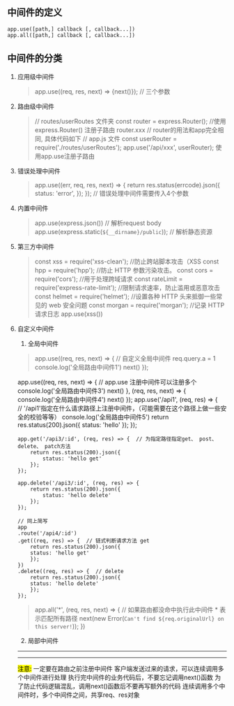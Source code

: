<!--
 * @Description: 
 * @Author: Wu Wei
 * @Date: 2024-04-19 16:39:37
 * @LastEditTime: 2024-04-19 20:20:11
 * @LastEditors: Wu Wei
 * @FilePath: \nodejs-basic\006中间件的使用\README.md
-->
## 中间件的定义
```
app.use([path,] callback [, callback...])
app.all([path,] callback [, callback...])
```
## 中间件的分类
1. 应用级中间件
   > app.use((req, res, next) => {next()});   // 三个参数
   
2. 路由级中间件
   > // routes/userRoutes 文件夹
    const router = express.Router();  //使用 express.Router() 注册子路由
    router.xxx   // router的用法和app完全相同, 具体代码如下
    // app.js 文件
    const userRouter = require('./routes/userRoutes');
    app.use('/api/xxx', userRouter);  使用app.use注册子路由

3. 错误处理中间件
   > app.use((err, req, res, next) => {
        return res.status(errcode).json({
            status: 'error',
        });
    });   // 错误处理中间件需要传入4个参数

4. 内置中间件
   > app.use(express.json())  // 解析request body
     app.use(express.static(`${__dirname}/public`)); // 解析静态资源

5. 第三方中间件
   > const xss = require('xss-clean');  //防止跨站脚本攻击（XSS
    const hpp = require('hpp');   //防止 HTTP 参数污染攻击。
    const cors = require('cors');   //用于处理跨域请求
    const rateLimit = require('express-rate-limit');  //限制请求速率，防止滥用或恶意攻击
    const helmet = require('helmet');   //设置各种 HTTP 头来抵御一些常见的 web 安全问题
    const morgan = require('morgan');   //记录 HTTP 请求日志
    app.use(xss())

6. 自定义中间件
   1. 全局中间件
   > app.use((req, res, next) => {  // 自定义全局中间件
        req.query.a = 1
        console.log('全局路由中间件1')
        next()
    });

    app.use((req, res, next) => {   // app.use 注册中间件可以注册多个
        console.log('全局路由中间件3')
        next()
        }, (req, res, next) => {
        console.log('全局路由中间件4')
        next()
    });
    app.use('/api1', (req, res) => {  
       // '/api1'指定在什么请求路径上注册中间件，（可能需要在这个路径上做一些安全的校验等等）
        console.log('全局路由中间件5')
        return res.status(200).json({ 
            status: 'hello'
        });
    });

    ```
    app.get('/api3/:id', (req, res) => {  // 为指定路径指定get、 post、delete、 patch方法
        return res.status(200).json({
            status: 'hello get'
        });
    });
        
    app.delete('/api3/:id', (req, res) => {
        return res.status(200).json({
            status: 'hello delete'
        });
    });
 
    // 同上简写
    app
    .route('/api4/:id') 
    .get((req, res) => {  // 链式判断请求方法 get
        return res.status(200).json({
        status: 'hello get'
        });
    })
    .delete((req, res) => {  // delete
        return res.status(200).json({
        status: 'hello delete'
        });
    });
   ```
   > app.all('*', (req, res, next) => { // 如果路由都没命中执行此中间件    * 表示匹配所有路径
       next(new Error(`Can't find ${req.originalUrl} on this server!`));
   })
   2. 局部中间件

    ---
    -------

    <mark>注意:</mark>
    一定要在路由之前注册中间件
    客户端发送过来的请求，可以连续调用多个中间件进行处理
    执行完中间件的业务代码后，不要忘记调用next()函数
    为了防止代码逻辑混乱，调用next()函数后不要再写额外的代码
    连续调用多个中间件时，多个中间件之间，共享req、res对象

